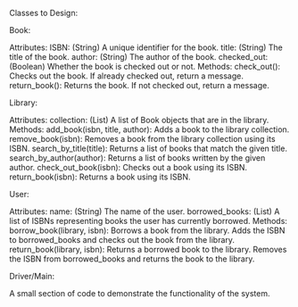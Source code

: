 Classes to Design:

Book:

Attributes:
ISBN: (String) A unique identifier for the book.
title: (String) The title of the book.
author: (String) The author of the book.
checked_out: (Boolean) Whether the book is checked out or not.
Methods:
check_out(): Checks out the book. If already checked out, return a message.
return_book(): Returns the book. If not checked out, return a message.


Library:

Attributes:
collection: (List) A list of Book objects that are in the library.
Methods:
add_book(isbn, title, author): Adds a book to the library collection.
remove_book(isbn): Removes a book from the library collection using its ISBN.
search_by_title(title): Returns a list of books that match the given title.
search_by_author(author): Returns a list of books written by the given author.
check_out_book(isbn): Checks out a book using its ISBN.
return_book(isbn): Returns a book using its ISBN.


User:

Attributes:
name: (String) The name of the user.
borrowed_books: (List) A list of ISBNs representing books the user has currently borrowed.
Methods:
borrow_book(library, isbn): Borrows a book from the library. Adds the ISBN to borrowed_books and checks out the book from the library.
return_book(library, isbn): Returns a borrowed book to the library. Removes the ISBN from borrowed_books and returns the book to the library.


Driver/Main:

A small section of code to demonstrate the functionality of the system.